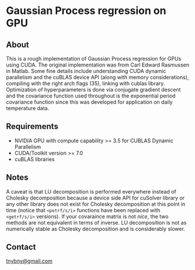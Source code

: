 # Gaussian Process regression on GPU
## About
This is a rough implementation of Gaussian Process regression for GPUs using CUDA. The original implementation was from Carl Edward Rasmussen in Matlab. Some fine details include understanding CUDA dynamic parallelism and the cuBLAS device API (along with memory considerations), compiling with the right arch flags (35), linking with cublas library. Optimization of hyperparameters is done via conjugate gradient descent and the covariance function used throughout is the exponential period covariance function since this was developed for application on daily temperature data. 

## Requirements
* NVIDIA GPU with compute capability >= 3.5 for CUBLAS Dynamic Parallelism
* CUDA/Toolkit version >= 7.0
* cuBLAS libraries

## Notes
A caveat is that LU decomposition is performed everywhere instead of Cholesky decomposition because a device side API for cuSolver library or any other library does not exist for Cholesky decomposition at this point in time (notice that `<potrf/s/i>` functions have been replaced with `<getrf/s/i>` versions). If your covaraince matrix is not _nice_, the two methods are not equivalent in terms of inverse. LU decomposition is not as numerically stable as Cholesky decomposition and is considerably slower. 

## Contact
tnybny@gmail.com
